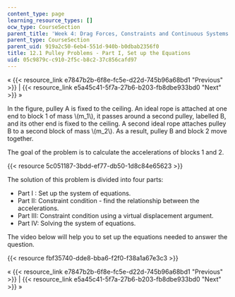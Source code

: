 ```yaml
---
content_type: page
learning_resource_types: []
ocw_type: CourseSection
parent_title: 'Week 4: Drag Forces, Constraints and Continuous Systems'
parent_type: CourseSection
parent_uid: 919a2c50-6eb4-551d-940b-b0dbab2356f0
title: 12.1 Pulley Problems - Part I, Set up the Equations
uid: 05c9879c-c910-2f5c-b8c2-37c856cafd97
---
```


« {{< resource_link e7847b2b-6f8e-fc5e-d22d-745b96a68bd1 "Previous" >}} | {{< resource_link e5a45c41-5f7a-27b6-b203-fb8dbe933bd0 "Next" >}} »

In the figure, pulley A is fixed to the ceiling. An ideal rope is attached at one end to block 1 of mass \\(m\_1\\), it passes around a second pulley, labelled B, and its other end is fixed to the ceiling. A second ideal rope attaches pulley B to a second block of mass \\(m\_2\\). As a result, pulley B and block 2 move together.

The goal of the problem is to calculate the accelerations of blocks 1 and 2.

{{< resource 5c051187-3bdd-ef77-db50-1d8c84e65623 >}}

The solution of this problem is divided into four parts:

*   Part I : Set up the system of equations.
*   Part II: Constraint condition - find the relationship between the accelerations.
*   Part III: Constraint condition using a virtual displacement argument.
*   Part IV: Solving the system of equations.

The video below will help you to set up the equations needed to answer the question.

{{< resource fbf35740-dde8-bba6-f2f0-f38a1a67e3c3 >}}

« {{< resource_link e7847b2b-6f8e-fc5e-d22d-745b96a68bd1 "Previous" >}} | {{< resource_link e5a45c41-5f7a-27b6-b203-fb8dbe933bd0 "Next" >}} »